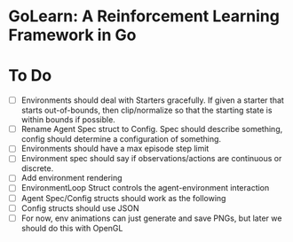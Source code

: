 # GoLearn: A Reinforcement Learning Framework in Go

# To Do
- [  ] Environments should deal with Starters gracefully. If given a starter that starts out-of-bounds, then clip/normalize so that the starting state is within bounds if possible. 
- [  ] Rename Agent Spec struct to Config. Spec should describe something, config should determine a configuration of something.
- [  ] Environments should have a max episode step limit
- [  ] Environment spec should say if observations/actions are continuous or discrete. 
- [  ] Add environment rendering
- [  ] EnvironmentLoop Struct controls the agent-environment interaction
- [  ] Agent Spec/Config structs should work as the following 
- [  ] Config structs should use JSON
- [  ] For now, env animations can just generate and save PNGs, but later we should do this with OpenGL
